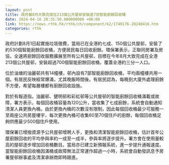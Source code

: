 ```yaml
---
layout: post
title: 政府冀8月大致完成在213個公共屋邨安裝逾7百智能廚餘回收桶
date: 2024-04-16 20:35:50.000000000 +08:00
link: https://news.rthk.hk/rthk/ch/component/k2/1749176-20240416.htm
categories: rthk
---
```


政府計劃8月1日起實施垃圾徵費，當局已在全港約七成、150個公共屋邨，安裝了約530個智能廚餘回收桶，方便居民每日回收廚餘。環保署表示，正聯同房署及房協，全速將廚餘回收服務擴展至所有公共屋邨，目標在今年8月大致完成在全港213個公共屋邨，安裝超過700個智能廚餘回收桶，覆蓋全港約三分一人口。

位於油塘的油麗邨共有14幢樓，邨內設有7部智能廚餘回收桶，平均兩幢樓共用一個。有居民反映經常爆滿，尤其晚飯時間後。有居民認為，每晚到大廈外處理廚餘不方便，希望每層樓都有廚餘回收設施。

對於有報道指，油麗邨、健明邨和彩虹邨等公共屋邨的智能廚餘回收桶滿載或故障，署方表示，每個回收桶容量為120公升，當收集了七成廚餘，系統會自動通知清潔人員更換內桶。由於更換內桶的次數沒有限制，因此每個回收桶最少可服務一至兩座公共房屋樓宇，每次更換內桶可收集60至70個住戶的廚餘，每個回收桶足夠供應最少500個住戶使用。

環保署已增撥資源予公共屋邨增聘人手，更換和清潔智能廚餘回收桶，估計首年公屋廚餘回收的平均參與率約一成至一成半，參與率將逐步提升。署方會在使用量較高的屋邨逐步增加回收桶數目。當局亦已建立新預報系統，進一步提升通報速度。當智能廚餘回收桶因滿桶或故障無法正常運作超過一小時，系統會自動發訊息予房署屋邨辦事處及清潔承辦商即時跟進。
